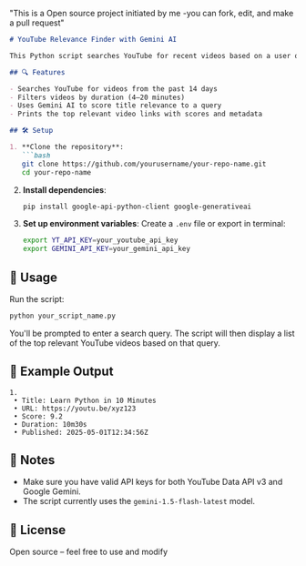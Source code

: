 "This is a Open source project initiated by me -you can fork, edit, and make a pull request" 

````markdown
# YouTube Relevance Finder with Gemini AI

This Python script searches YouTube for recent videos based on a user query and ranks them by relevance using Google's Gemini AI model. It uses YouTube API and filters results by duration and recency, scores video titles for relevance, and returns the top-ranked videos.

## 🔍 Features

- Searches YouTube for videos from the past 14 days
- Filters videos by duration (4–20 minutes)
- Uses Gemini AI to score title relevance to a query
- Prints the top relevant video links with scores and metadata

## 🛠️ Setup

1. **Clone the repository**:
   ```bash
   git clone https://github.com/yourusername/your-repo-name.git
   cd your-repo-name
````

2. **Install dependencies**:

   ```bash
   pip install google-api-python-client google-generativeai
   ```

3. **Set up environment variables**:
   Create a `.env` file or export in terminal:

   ```bash
   export YT_API_KEY=your_youtube_api_key
   export GEMINI_API_KEY=your_gemini_api_key
   ```

## 🚀 Usage

Run the script:

```bash
python your_script_name.py
```

You'll be prompted to enter a search query. The script will then display a list of the top relevant YouTube videos based on that query.

## 📄 Example Output

```
1. 
 • Title: Learn Python in 10 Minutes
 • URL: https://youtu.be/xyz123
 • Score: 9.2
 • Duration: 10m30s
 • Published: 2025-05-01T12:34:56Z
```

## 📌 Notes

* Make sure you have valid API keys for both YouTube Data API v3 and Google Gemini.
* The script currently uses the `gemini-1.5-flash-latest` model.

## 📃 License

Open source – feel free to use and modify
